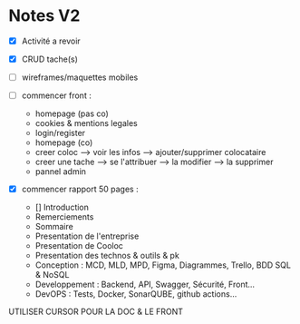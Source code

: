 # Notes V2

- [x] Activité a revoir
- [x] CRUD tache(s)
- [ ] wireframes/maquettes mobiles
- [ ] commencer front :

  - homepage (pas co)
  - cookies & mentions legales
  - login/register
  - homepage (co)
  - creer coloc --> voir les infos --> ajouter/supprimer colocataire
  - creer une tache --> se l'attribuer --> la modifier --> la supprimer
  - pannel admin

- [x] commencer rapport 50 pages :
  - [] Introduction
  - Remerciements
  - Sommaire
  - Presentation de l'entreprise
  - Presentation de Cooloc
  - Presentation des technos & outils & pk
  - Conception : MCD, MLD, MPD, Figma, Diagrammes, Trello, BDD SQL & NoSQL
  - Developpement : Backend, API, Swagger, Sécurité, Front...
  - DevOPS : Tests, Docker, SonarQUBE, github actions...

UTILISER CURSOR POUR LA DOC & LE FRONT
